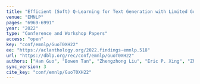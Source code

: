 ```yaml
---
title: "Efficient (Soft) Q-Learning for Text Generation with Limited Good Data."
venue: "EMNLP"
pages: "6969-6991"
year: "2022"
type: "Conference and Workshop Papers"
access: "open"
key: "conf/emnlp/GuoT0XH22"
ee: "https://aclanthology.org/2022.findings-emnlp.518"
url: "https://dblp.org/rec/conf/emnlp/GuoT0XH22"
authors: ["Han Guo", "Bowen Tan", "Zhengzhong Liu", "Eric P. Xing", "Zhiting Hu"]
sync_version: 3
cite_key: "conf/emnlp/GuoT0XH22"
---
```

